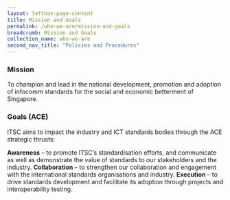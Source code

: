 ```yaml
---
layout: leftnav-page-content
title: Mission and Goals
permalink: /who-we-are/mission-and-goals
breadcrumb: Mission and Goals
collection_name: who-we-are
second_nav_title: "Policies and Procedures"
---
```


### Mission
To champion and lead in the national development, promotion and adoption of infocomm standards for the social and economic betterment of Singapore.

### Goals (ACE)
ITSC aims to impact the industry and ICT standards bodies through the ACE strategic thrusts:

**Awareness** – to promote ITSC’s standardisation efforts, and communicate as well as demonstrate the value of standards to our stakeholders and the industry.
**Collaboration** – to strengthen our collaboration and engagement with the international standards organisations and industry.
**Execution** – to drive standards development and facilitate its adoption through projects and interoperability testing.
